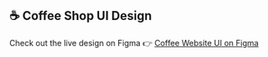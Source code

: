 ## ☕ Coffee Shop UI Design

Check out the live design on Figma 👉 [Coffee Website UI on Figma](https://www.figma.com/design/wduC09rpRLJFdWpZUHt6qW/Coffee-Website?t=xAZ5SzGz4KjP3FHn-1)
